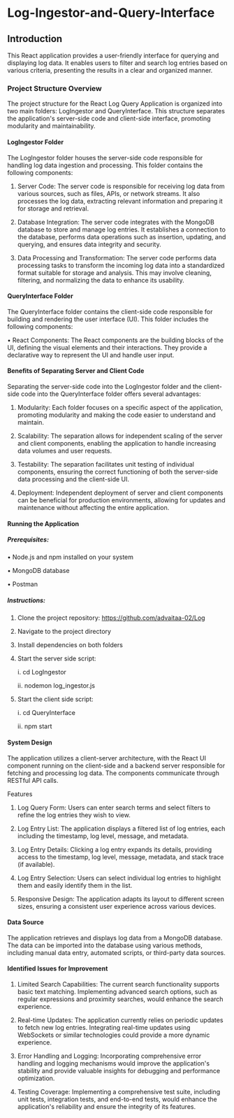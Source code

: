 # Log-Ingestor-and-Query-Interface


## Introduction

This React application provides a user-friendly interface for querying and displaying log data. It enables users to filter and search log entries based on various criteria, presenting the results in a clear and organized manner.


### Project Structure Overview


The project structure for the React Log Query Application is organized into two main folders: LogIngestor and QueryInterface. This structure separates the application's server-side code and client-side interface, promoting modularity and maintainability.


#### LogIngestor Folder


The LogIngestor folder houses the server-side code responsible for handling log data ingestion and processing. This folder contains the following components:


1. Server Code: The server code is responsible for receiving log data from various sources, such as files, APIs, or network streams. It also processes the log data, extracting relevant information and preparing it for storage and retrieval.

2. Database Integration: The server code integrates with the MongoDB database to store and manage log entries. It establishes a connection to the database, performs data operations such as insertion, updating, and querying, and ensures data integrity and security.

3. Data Processing and Transformation: The server code performs data processing tasks to transform the incoming log data into a standardized format suitable for storage and analysis. This may involve cleaning, filtering, and normalizing the data to enhance its usability.


#### QueryInterface Folder


The QueryInterface folder contains the client-side code responsible for building and rendering the user interface (UI). This folder includes the following components:


• React Components: The React components are the building blocks of the UI, defining the visual elements and their interactions. They provide a declarative way to represent the UI and handle user input.


#### Benefits of Separating Server and Client Code


Separating the server-side code into the LogIngestor folder and the client-side code into the QueryInterface folder offers several advantages:

1. Modularity: Each folder focuses on a specific aspect of the application, promoting modularity and making the code easier to understand and maintain.

2. Scalability: The separation allows for independent scaling of the server and client components, enabling the application to handle increasing data volumes and user requests.

3. Testability: The separation facilitates unit testing of individual components, ensuring the correct functioning of both the server-side data processing and the client-side UI.

4. Deployment: Independent deployment of server and client components can be beneficial for production environments, allowing for updates and maintenance without affecting the entire application.


#### Running the Application


##### Prerequisites:


• Node.js and npm installed on your system

• MongoDB database

• Postman


##### Instructions:


1. Clone the project repository:  https://github.com/advaitaa-02/Log
2. Navigate to the project directory

3. Install dependencies on both folders

4. Start the server side script:
   
   i. cd LogIngestor
   
   ⅰⅰ. nodemon log_ingestor.js


5. Start the client side script:

   ⅰ. cd QueryInterface

   ⅰⅰ. npm start


#### System Design

The application utilizes a client-server architecture, with the React UI component running on the client-side and a backend server responsible for fetching and processing log data. The components communicate through RESTful API calls.


Features

1. Log Query Form: Users can enter search terms and select filters to refine the log entries they wish to view.

2. Log Entry List: The application displays a filtered list of log entries, each including the timestamp, log level, message, and metadata.

3. Log Entry Details: Clicking a log entry expands its details, providing access to the timestamp, log level, message, metadata, and stack trace (if available).

4. Log Entry Selection: Users can select individual log entries to highlight them and easily identify them in the list.

5. Responsive Design: The application adapts its layout to different screen sizes, ensuring a consistent user experience across various devices.

#### Data Source

The application retrieves and displays log data from a MongoDB database. The data can be imported into the database using various methods, including manual data entry, automated scripts, or third-party data sources.


#### Identified Issues for Improvement

1. Limited Search Capabilities: The current search functionality supports basic text matching. Implementing advanced search options, such as regular expressions and proximity searches, would enhance the search experience.

2. Real-time Updates: The application currently relies on periodic updates to fetch new log entries. Integrating real-time updates using WebSockets or similar technologies could provide a more dynamic experience.

3. Error Handling and Logging: Incorporating comprehensive error handling and logging mechanisms would improve the application's stability and provide valuable insights for debugging and performance optimization.

4. Testing Coverage: Implementing a comprehensive test suite, including unit tests, integration tests, and end-to-end tests, would enhance the application's reliability and ensure the integrity of its features.

